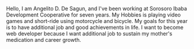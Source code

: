 Hello, I am Angelito D. De Sagun, and I've been working at Sorosoro Ibaba Development Cooperative for seven years.
My Hobbies is playing video games and short-ride using motorcycle and bicycle.
My goals for this year is to have additional job and good achievements in life.
I want to become web developer because I want additional job to sustain my mother's medication and career growth.
